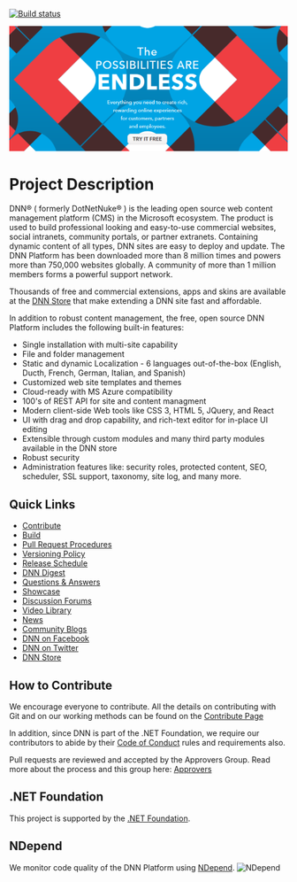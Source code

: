 [![Build status](https://dotnet.visualstudio.com/DNN/_apis/build/status/DNN%20%5BCI%5D?branchName=development)](https://dotnet.visualstudio.com/DNN/_build/latest?definitionId=27&branchName=development)

![DNN Platform At A Glance](dnnplatform.png)

# Project Description

DNN® ( formerly DotNetNuke® ) is the leading open source web content management platform (CMS) in the Microsoft ecosystem. The product is used to build professional looking and easy-to-use commercial websites, social intranets, community portals, or partner extranets. Containing dynamic content of all types, DNN sites are easy to deploy and update. The DNN Platform has been downloaded more than 8 million times and powers more than 750,000 websites globally. A community of more than 1 million members forms a powerful support network. 

Thousands of free and commercial extensions, apps and skins are available at the [DNN Store](http://store.dnnsoftware.com/) that make extending a DNN site fast and affordable.

In addition to robust content management, the free, open source DNN Platform includes the following built-in features:

* Single installation with multi-site capability
* File and folder management
* Static and dynamic Localization - 6 languages out-of-the-box (English, Ducth, French, German, Italian, and Spanish)
* Customized web site templates and themes
* Cloud-ready with MS Azure compatibility
* 100's of REST API for site and content managment
* Modern client-side Web tools like CSS 3, HTML 5, JQuery, and React
* UI with drag and drop capability, and rich-text editor for in-place UI editing
* Extensible through custom modules and many third party modules available in the DNN store
* Robust security
* Administration features like: security roles, protected content, SEO, scheduler, SSL support, taxonomy, site log, and many more.

## Quick Links

* [Contribute](CONTRIBUTING.md)
* [Build](.github/BUILD.md)
* [Pull Request Procedures](.github/PULL_REQUEST_PROCESS.md)
* [Versioning Policy](.github/VERSIONING_POLICY.md)
* [Release Schedule](.github/RELEASE_SCHEDULE.md)
* [DNN Digest](http://www.dnnsoftware.com/community/participate/subscribe-to-dnn-digest)
* [Questions & Answers](http://answers.dnnsoftware.com/)
* [Showcase](http://www.dnnsoftware.com/community/participate/community-showcase)
* [Discussion Forums](http://forums.dnnsoftware.com/)
* [Video Library](http://www.dnnsoftware.com/videos)
* [News](http://www.dnnsoftware.com/About/In-The-News/Press-Releases)
* [Community Blogs](http://www.dnnsoftware.com/community-blog)
* [DNN on Facebook](http://www.facebook.com/DNNsoftware)
* [DNN on Twitter](http://www.Twitter.com/DNN)
* [DNN Store](http://store.dnnsoftware.com/)

## How to Contribute

We encourage everyone to contribute.
All the details on contributing with Git and on our working methods can be found on the [Contribute Page](CONTRIBUTING.md)

In addition, since DNN is part of the .NET Foundation, we require our contributors to abide by their [Code of Conduct](https://www.dotnetfoundation.org/code-of-conduct) rules and requirements also.

Pull requests are reviewed and accepted by the Approvers Group. Read more about the process and this group here: [Approvers](.github/APPROVERS.md)

## .NET Foundation

This project is supported by the [.NET Foundation](https://dotnetfoundation.org).

## NDepend

We monitor code quality of the DNN Platform using [NDepend](https://www.ndepend.com).
![NDepend](.github/images/PoweredByNDepend.png)
